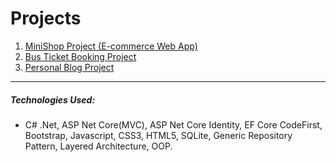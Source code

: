 # Projects

1. [MiniShop Project (E-commerce Web App)](./Mini_Shop_App)
2. [Bus Ticket Booking Project](./Bus_Ticket_Reservation_App)
3. [Personal Blog Project](./Blog_App)

*******************************************************************************************************************************************

##### Technologies Used: 
- C# .Net, ASP Net Core(MVC), ASP Net Core Identity, EF Core CodeFirst, Bootstrap, Javascript, CSS3, HTML5, SQLite, Generic Repository Pattern, Layered Architecture, OOP.


